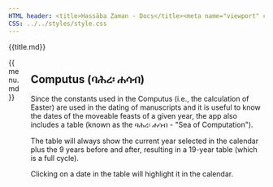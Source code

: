 ```yaml
---
HTML header: <title>Ḥassāba Zaman - Docs</title><meta name="viewport" content="width=device-width, initial-scale=1.0, maximum-scale=1.0, user-scalable=no"><link rel="shortcut icon" type="image/png" href="/icon/favicon.png">
CSS: ../../styles/style.css
---
```


{{title.md}}
<section class="section">
<div class="container">
<div class="columns">
<div class="column is-2">
{{menu.md}}
</div>
<div class="column is-10">
<div class="content">

# Computus (ባሕረ፡ ሐሳብ)

Since the constants used in the Computus (i.e., the calculation of Easter) are used in the dating of manuscripts and it is useful to know the dates of the moveable feasts of a given year, the app also includes a table (known as the ባሕረ፡ ሐሳብ - "Sea of Computation").

The table will always show the current year selected in the calendar plus the 9 years before and after, resulting in a 19-year table (which is a full cycle).

Clicking on a date in the table will highlight it in the calendar.

</div>
</div>
</div>
</div>
</section>